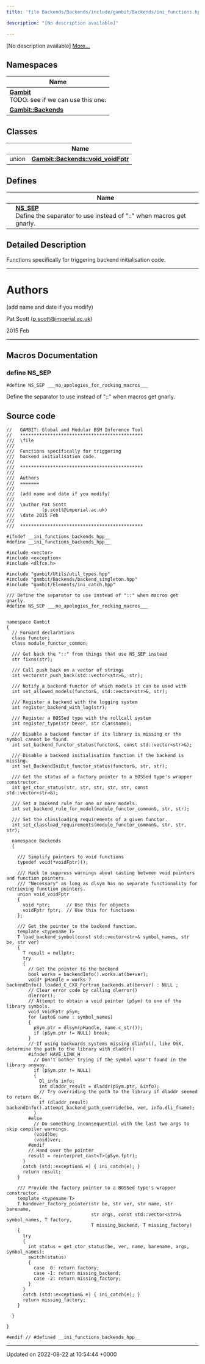 ```yaml
---
title: 'file Backends/Backends/include/gambit/Backends/ini_functions.hpp'

description: "[No description available]"

---
```







[No description available] [More...](#detailed-description)

## Namespaces

| Name           |
| -------------- |
| **[Gambit](/documentation/code/gambit_2-2/namespaces/namespacegambit/)** <br>TODO: see if we can use this one:  |
| **[Gambit::Backends](/documentation/code/gambit_2-2/namespaces/namespacegambit_1_1backends/)**  |

## Classes

|                | Name           |
| -------------- | -------------- |
| union | **[Gambit::Backends::void_voidFptr](/documentation/code/gambit_2-2/classes/uniongambit_1_1backends_1_1void__voidfptr/)**  |

## Defines

|                | Name           |
| -------------- | -------------- |
|  | **[NS_SEP](/documentation/code/gambit_2-2/files/backends_2include_2gambit_2backends_2ini__functions_8hpp/#define-ns-sep)** <br>Define the separator to use instead of "::" when macros get gnarly.  |

## Detailed Description


Functions specifically for triggering backend initialisation code.



------------------


# Authors

(add name and date if you modify)

Pat Scott ([p.scott@imperial.ac.uk](mailto:p.scott@imperial.ac.uk)) 

2015 Feb



------------------




## Macros Documentation

### define NS_SEP

```
#define NS_SEP ___no_apologies_for_rocking_macros___
```

Define the separator to use instead of "::" when macros get gnarly. 

## Source code

```
//   GAMBIT: Global and Modular BSM Inference Tool
//   *********************************************
///  \file
///
///  Functions specifically for triggering
///  backend initialisation code.
///
///  *********************************************
///
///  Authors
///  =======
///
///  (add name and date if you modify)
///
///  \author Pat Scott
///          (p.scott@imperial.ac.uk)
///  \date 2015 Feb
///
///  *********************************************

#ifndef __ini_functions_backends_hpp__
#define __ini_functions_backends_hpp__

#include <vector>
#include <exception>
#include <dlfcn.h>

#include "gambit/Utils/util_types.hpp"
#include "gambit/Backends/backend_singleton.hpp"
#include "gambit/Elements/ini_catch.hpp"

/// Define the separator to use instead of "::" when macros get gnarly.
#define NS_SEP ___no_apologies_for_rocking_macros___


namespace Gambit
{
  // Forward declarations
  class functor;
  class module_functor_common;

  /// Get back the "::" from things that use NS_SEP instead
  str fixns(str);

  /// Call push back on a vector of strings
  int vectorstr_push_back(std::vector<str>&, str);

  /// Notify a backend functor of which models it can be used with
  int set_allowed_models(functor&, std::vector<str>&, str);

  /// Register a backend with the logging system
  int register_backend_with_log(str);

  /// Register a BOSSed type with the rollcall system
  int register_type(str bever, str classname);

  /// Disable a backend functor if its library is missing or the symbol cannot be found.
  int set_backend_functor_status(functor&, const std::vector<str>&);

  /// Disable a backend initialisation function if the backend is missing.
  int set_BackendIniBit_functor_status(functor&, str, str);

  /// Get the status of a factory pointer to a BOSSed type's wrapper constructor.
  int get_ctor_status(str, str, str, str, str, const std::vector<str>&);

  /// Set a backend rule for one or more models.
  int set_backend_rule_for_model(module_functor_common&, str, str);

  /// Set the classloading requirements of a given functor.
  int set_classload_requirements(module_functor_common&, str, str, str);

  namespace Backends
  {

    /// Simplify pointers to void functions
    typedef void(*voidFptr)();

    /// Hack to suppress warnings about casting between void pointers and function pointers.
    /// "Necessary" as long as dlsym has no separate functionality for retrieving function pointers.
    union void_voidFptr
    {
      void *ptr;      // Use this for objects
      voidFptr fptr;  // Use this for functions
    };

    /// Get the pointer to the backend function.
    template <typename T>
    T load_backend_symbol(const std::vector<str>& symbol_names, str be, str ver)
    {
      T result = nullptr;
      try
      {
        // Get the pointer to the backend
        bool works = backendInfo().works.at(be+ver);
        void* pHandle = works ? backendInfo().loaded_C_CXX_Fortran_backends.at(be+ver) : NULL ;
        // Clear error code by calling dlerror()
        dlerror();
        // Attempt to obtain a void pointer (pSym) to one of the library symbols.
        void_voidFptr pSym;
        for (auto& name : symbol_names)
        {
          pSym.ptr = dlsym(pHandle, name.c_str());
          if (pSym.ptr != NULL) break;
        }
        // If using backwards systems missing dlinfo(), like OSX, determine the path to the library with dladdr()
        #ifndef HAVE_LINK_H
          // Don't bother trying if the symbol wasn't found in the library anyway.
          if (pSym.ptr != NULL)
          {
            Dl_info info;
            int dladdr_result = dladdr(pSym.ptr, &info);
            // Try overriding the path to the library if dladdr seemed to return OK.
            if (dladdr_result) backendInfo().attempt_backend_path_override(be, ver, info.dli_fname);
          }
        #else
          // Do something inconsequential with the last two args to skip compiler warnings.
          (void)be;
          (void)ver;
        #endif
        // Hand over the pointer
        result = reinterpret_cast<T>(pSym.fptr);
      }
      catch (std::exception& e) { ini_catch(e); }
      return result;
    }

    /// Provide the factory pointer to a BOSSed type's wrapper constructor.
    template <typename T>
    T handover_factory_pointer(str be, str ver, str name, str barename,
                               str args, const std::vector<str>& symbol_names, T factory,
                               T missing_backend, T missing_factory)
    {
      try
      {
        int status = get_ctor_status(be, ver, name, barename, args, symbol_names);
        switch(status)
        {
          case  0: return factory;
          case -1: return missing_backend;
          case -2: return missing_factory;
        }
      }
      catch (std::exception& e) { ini_catch(e); }
      return missing_factory;
    }

  }

}

#endif // #defined __ini_functions_backends_hpp__
```


-------------------------------

Updated on 2022-08-22 at 10:54:44 +0000
